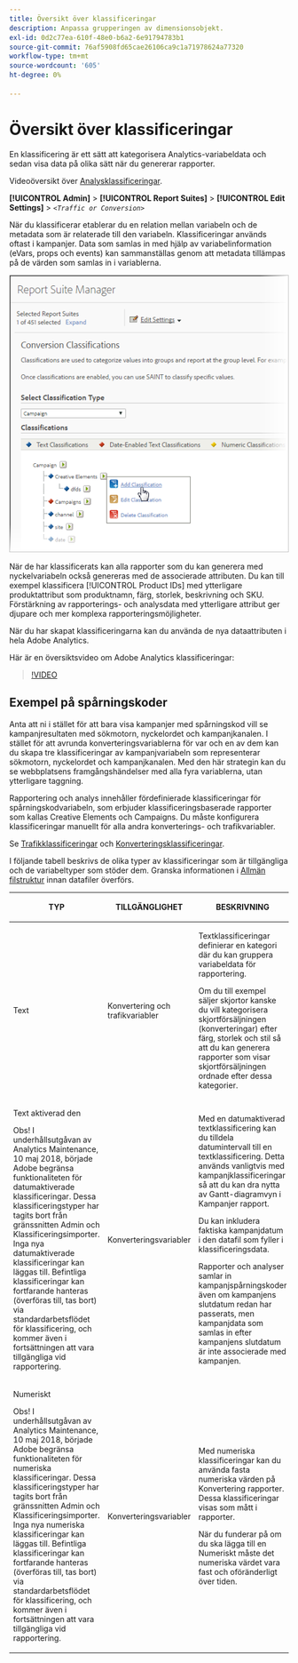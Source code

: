 ```yaml
---
title: Översikt över klassificeringar
description: Anpassa grupperingen av dimensionsobjekt.
exl-id: 0d2c77ea-610f-48e0-b6a2-6e91794783b1
source-git-commit: 76af5908fd65cae26106ca9c1a71978624a77320
workflow-type: tm+mt
source-wordcount: '605'
ht-degree: 0%

---
```


# Översikt över klassificeringar

En klassificering är ett sätt att kategorisera Analytics-variabeldata och sedan visa data på olika sätt när du genererar rapporter.

Videoöversikt över [Analysklassificeringar](https://video.tv.adobe.com/v/16853/).

**[!UICONTROL Admin]** > **[!UICONTROL Report Suites]** > **[!UICONTROL Edit Settings]** > *`<Traffic or Conversion>`*

När du klassificerar etablerar du en relation mellan variabeln och de metadata som är relaterade till den variabeln. Klassificeringar används oftast i kampanjer. Data som samlas in med hjälp av variabelinformation (eVars, props och events) kan sammanställas genom att metadata tillämpas på de värden som samlas in i variablerna.

![Steginformation](assets/sub_class_create.png)

När de har klassificerats kan alla rapporter som du kan generera med nyckelvariabeln också genereras med de associerade attributen. Du kan till exempel klassificera [!UICONTROL Product IDs] med ytterligare produktattribut som produktnamn, färg, storlek, beskrivning och SKU. Förstärkning av rapporterings- och analysdata med ytterligare attribut ger djupare och mer komplexa rapporteringsmöjligheter.

När du har skapat klassificeringarna kan du använda de nya dataattributen i hela Adobe Analytics.

Här är en översiktsvideo om Adobe Analytics klassificeringar:

>[!VIDEO](https://video.tv.adobe.com/v/16853/?quality=12)

## Exempel på spårningskoder

Anta att ni i stället för att bara visa kampanjer med spårningskod vill se kampanjresultaten med sökmotorn, nyckelordet och kampanjkanalen. I stället för att avrunda konverteringsvariablerna för var och en av dem kan du skapa tre klassificeringar av kampanjvariabeln som representerar sökmotorn, nyckelordet och kampanjkanalen. Med den här strategin kan du se webbplatsens framgångshändelser med alla fyra variablerna, utan ytterligare taggning.

Rapportering och analys innehåller fördefinierade klassificeringar för spårningskodvariabeln, som erbjuder klassificeringsbaserade rapporter som kallas Creative Elements och Campaigns. Du måste konfigurera klassificeringar manuellt för alla andra konverterings- och trafikvariabler.

Se [Trafikklassificeringar](/help/admin/admin/c-traffic-variables/traffic-classifications.md) och [Konverteringsklassificeringar](https://experienceleague.adobe.com/docs/analytics/admin/admin-tools/conversion-variables/conversion-classifications.html).

I följande tabell beskrivs de olika typer av klassificeringar som är tillgängliga och de variabeltyper som stöder dem. Granska informationen i [Allmän filstruktur](/help/components/classifications/importer/c-saint-data-files.md) innan datafiler överförs.

<table id="table_279728C28D9C40EE832ACC9F211B5F17"> 
 <thead> 
  <tr> 
   <th colname="col1" class="entry"> <p>TYP </p> </th> 
   <th colname="col2" class="entry"> <p>TILLGÄNGLIGHET </p> </th> 
   <th colname="col3" class="entry"> <p>BESKRIVNING </p> </th> 
  </tr> 
 </thead>
 <tbody> 
  <tr> 
   <td colname="col1"> <p> <span class="wintitle"> Text</span> </p> </td> 
   <td colname="col2"> <p>Konvertering och trafikvariabler </p> </td> 
   <td colname="col3"> <p>Textklassificeringar definierar en kategori där du kan gruppera variabeldata för rapportering. </p> <p>Om du till exempel säljer skjortor kanske du vill kategorisera skjortförsäljningen (konverteringar) efter färg, storlek och stil så att du kan generera rapporter som visar skjortförsäljningen ordnade efter dessa kategorier. </p> </td> 
  </tr> 
  <tr> 
   <td colname="col1"> <p> <span class="wintitle"> Text aktiverad den</span> </p> <p>Obs! I underhållsutgåvan av Analytics Maintenance, 10 maj 2018, började Adobe begränsa funktionaliteten för datumaktiverade klassificeringar. Dessa klassificeringstyper har tagits bort från gränssnitten Admin och Klassificeringsimporter. Inga nya datumaktiverade klassificeringar kan läggas till. Befintliga klassificeringar kan fortfarande hanteras (överföras till, tas bort) via standardarbetsflödet för klassificering, och kommer även i fortsättningen att vara tillgängliga vid rapportering. </p> </td> 
   <td colname="col2"> <p>Konverteringsvariabler </p> </td> 
   <td colname="col3"> <p>Med en datumaktiverad textklassificering kan du tilldela datumintervall till en textklassificering. Detta används vanligtvis med kampanjklassificeringar så att du kan dra nytta av Gantt-diagramvyn i <span class="wintitle"> Kampanjer</span> rapport. </p> <p>Du kan inkludera faktiska kampanjdatum i den datafil som fyller i klassificeringsdata. </p> <p>Rapporter och analyser samlar in kampanjspårningskoder även om kampanjens slutdatum redan har passerats, men kampanjdata som samlas in efter kampanjens slutdatum är inte associerade med kampanjen. </p> </td> 
  </tr> 
  <tr> 
   <td colname="col1"> <p> <span class="wintitle"> Numeriskt</span> <p>Obs! I underhållsutgåvan av Analytics Maintenance, 10 maj 2018, började Adobe begränsa funktionaliteten för numeriska klassificeringar. Dessa klassificeringstyper har tagits bort från gränssnitten Admin och Klassificeringsimporter. Inga nya numeriska klassificeringar kan läggas till. Befintliga klassificeringar kan fortfarande hanteras (överföras till, tas bort) via standardarbetsflödet för klassificering, och kommer även i fortsättningen att vara tillgängliga vid rapportering. </p> </p> </td> 
   <td colname="col2"> <p>Konverteringsvariabler </p> </td> 
   <td colname="col3"> <p>Med numeriska klassificeringar kan du använda fasta numeriska värden på <span class="wintitle"> Konvertering</span> rapporter. Dessa klassificeringar visas som mått i rapporter. </p> <p>När du funderar på om du ska lägga till en <span class="wintitle"> Numeriskt</span> måste det numeriska värdet vara fast och oföränderligt över tiden. </p> </td> 
  </tr> 
 </tbody> 
</table>
